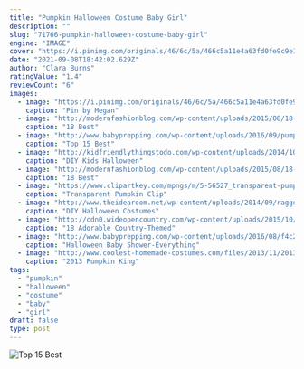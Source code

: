 ```yaml
---
title: "Pumpkin Halloween Costume Baby Girl"
description: ""
slug: "71766-pumpkin-halloween-costume-baby-girl"
engine: "IMAGE"
cover: "https://i.pinimg.com/originals/46/6c/5a/466c5a11e4a63fd0fe9c9e14c433bfa5.jpg"
date: "2021-09-08T18:42:02.629Z"
author: "Clara Burns"
ratingValue: "1.4"
reviewCount: "6"
images:
  - image: "https://i.pinimg.com/originals/46/6c/5a/466c5a11e4a63fd0fe9c9e14c433bfa5.jpg"
    caption: "Pin by Megan"
  - image: "http://modernfashionblog.com/wp-content/uploads/2015/08/18-Best-Funny-Halloween-Costumes-For-Kids-2015-2.jpg"
    caption: "18 Best"
  - image: "http://www.babyprepping.com/wp-content/uploads/2016/09/pumpkin.jpg"
    caption: "Top 15 Best"
  - image: "http://kidfriendlythingstodo.com/wp-content/uploads/2014/10/halloween-costume-ghost.jpg"
    caption: "DIY Kids Halloween"
  - image: "http://modernfashionblog.com/wp-content/uploads/2015/08/18-Best-Funny-Halloween-Costumes-For-Kids-2015-15.jpg"
    caption: "18 Best"
  - image: "https://www.clipartkey.com/mpngs/m/5-56527_transparent-pumpkin-clip-art-cute-pumpkin-halloween-clipart.png"
    caption: "Transparent Pumpkin Clip"
  - image: "http://www.theidearoom.net/wp-content/uploads/2014/09/raggedy-anne-costume.jpg"
    caption: "DIY Halloween Costumes"
  - image: "http://cdn0.wideopencountry.com/wp-content/uploads/2015/10/Plastic-Pumpkin-Bucket-Makeover-Rowan1.jpg"
    caption: "18 Adorable Country-Themed"
  - image: "http://www.babyprepping.com/wp-content/uploads/2016/08/f4c291bd1311a56282ef0324087b17fa-1.jpg"
    caption: "Halloween Baby Shower-Everything"
  - image: "http://www.coolest-homemade-costumes.com/files/2013/11/2013-pumpkin-king-and-queen-94727.jpg"
    caption: "2013 Pumpkin King"
tags:
  - "pumpkin"
  - "halloween"
  - "costume"
  - "baby"
  - "girl"
draft: false
type: post
---
```



![Top 15 Best](http://www.babyprepping.com/wp-content/uploads/2016/09/pumpkin.jpg "Top 15 Best")


<!--inArticleAds-->

<!--galleryOne-->


<!--inArticleAds-->

<!--galleryTwo-->


<!--galleryThree-->

